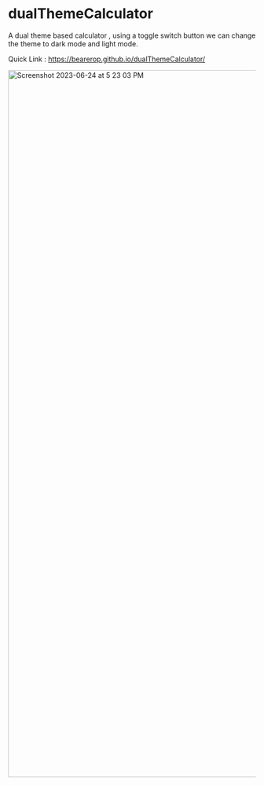 # dualThemeCalculator
A dual theme based calculator , using a toggle switch button we can change the theme to dark mode and light mode. 

Quick Link : https://bearerop.github.io/dualThemeCalculator/

<img width="1440" alt="Screenshot 2023-06-24 at 5 23 03 PM" src="https://github.com/BearerOP/dualThemeCalculator/assets/96431371/793b316f-3e42-46e5-b54b-d8aabc2311d7">


